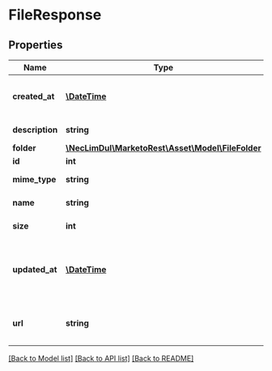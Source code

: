 # FileResponse

## Properties
Name | Type | Description | Notes
------------ | ------------- | ------------- | -------------
**created_at** | [**\DateTime**](\DateTime.md) | Datetime when the file was created | 
**description** | **string** | Description of the file | [optional] 
**folder** | [**\NecLimDul\MarketoRest\Asset\Model\FileFolder**](FileFolder.md) |  | 
**id** | **int** | Id of the file | 
**mime_type** | **string** | MIME type of the file | 
**name** | **string** | Name of the file | 
**size** | **int** | Size of the file in bytes | 
**updated_at** | [**\DateTime**](\DateTime.md) | Datetime when the file was most recently updated | 
**url** | **string** | Publically accessible URL of the file | 

[[Back to Model list]](../README.md#documentation-for-models) [[Back to API list]](../README.md#documentation-for-api-endpoints) [[Back to README]](../README.md)


